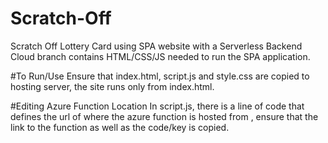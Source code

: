 # Scratch-Off
Scratch Off Lottery Card using SPA website with a Serverless Backend
Cloud branch contains
HTML/CSS/JS needed to run the SPA application.

#To Run/Use
Ensure that index.html, script.js and style.css are copied to hosting server, the 
site runs only from index.html.

#Editing Azure Function Location
In script.js, there is a line of code that defines the url of where the azure function is hosted from
, ensure that the link to the function as well as the code/key is copied.
